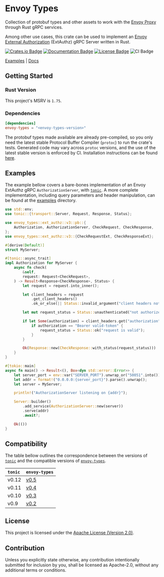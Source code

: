 # Envoy Types

Collection of protobuf types and other assets to work with the [Envoy Proxy]
through Rust gRPC services.

Among other use cases, this crate can be used to implement an
[Envoy External Authorization] (ExtAuthz) gRPC Server written in Rust.

[![Crates.io Badge](https://img.shields.io/crates/v/envoy-types)](https://crates.io/crates/envoy-types)
[![Documentation Badge](https://docs.rs/envoy-types/badge.svg)](https://docs.rs/envoy-types)
[![License Badge](https://img.shields.io/crates/l/envoy-types)](LICENSE)
![CI Badge](https://github.com/flemosr/envoy-types/actions/workflows/ci.yml/badge.svg)

[Examples] | [Docs]

## Getting Started

### Rust Version

This project's MSRV is `1.75`.

### Dependencies

```toml
[dependencies]
envoy-types = "<envoy-types-version>"
```

The protobuf types made available are already pre-compiled, so you only need the
latest stable Protocol Buffer Compiler (`protoc`) to run the crate's tests.
Generated code may vary across `protoc` versions, and the use of the latest
stable version is enforced by CI.
Installation instructions can be found [here][protoc-install].

## Examples

The example bellow covers a bare-bones implementation of an Envoy ExtAuthz gRPC
`AuthorizationServer`, with [`tonic`]. A more complete implementation,
including query parameters and header manipulation, can be found at the
[examples] directory.

```rust
use std::env;
use tonic::{transport::Server, Request, Response, Status};

use envoy_types::ext_authz::v3::pb::{
    Authorization, AuthorizationServer, CheckRequest, CheckResponse,
};
use envoy_types::ext_authz::v3::{CheckRequestExt, CheckResponseExt};

#[derive(Default)]
struct MyServer;

#[tonic::async_trait]
impl Authorization for MyServer {
    async fn check(
        &self,
        request: Request<CheckRequest>,
    ) -> Result<Response<CheckResponse>, Status> {
        let request = request.into_inner();

        let client_headers = request
            .get_client_headers()
            .ok_or_else(|| Status::invalid_argument("client headers not populated by envoy"))?;

        let mut request_status = Status::unauthenticated("not authorized");

        if let Some(authorization) = client_headers.get("authorization") {
            if authorization == "Bearer valid-token" {
                request_status = Status::ok("request is valid");
            }
        }

        Ok(Response::new(CheckResponse::with_status(request_status)))
    }
}

#[tokio::main]
async fn main() -> Result<(), Box<dyn std::error::Error>> {
    let server_port = env::var("SERVER_PORT").unwrap_or("50051".into());
    let addr = format!("0.0.0.0:{server_port}").parse().unwrap();
    let server = MyServer;

    println!("AuthorizationServer listening on {addr}");

    Server::builder()
        .add_service(AuthorizationServer::new(server))
        .serve(addr)
        .await?;

    Ok(())
}
```

## Compatibility

The table bellow outlines the correspondence between the versions of [`tonic`]
and the compatible versions of [`envoy-types`].

`tonic` | `envoy-types`
:-      | :-
v0.12   | [v0.5](https://crates.io/crates/envoy-types/0.5.6)
v0.11   | [v0.4](https://crates.io/crates/envoy-types/0.4.0)
v0.10   | [v0.3](https://crates.io/crates/envoy-types/0.3.0)
v0.9    | [v0.2](https://crates.io/crates/envoy-types/0.2.0)

## License

This project is licensed under the [Apache License (Version 2.0)](LICENSE).

## Contribution

Unless you explicitly state otherwise, any contribution intentionally submitted
for inclusion by you, shall be licensed as Apache-2.0, without any additional
terms or conditions.

[Envoy Proxy]: https://www.envoyproxy.io
[Envoy External Authorization]: https://www.envoyproxy.io/docs/envoy/latest/configuration/http/http_filters/ext_authz_filter
[examples]: https://github.com/flemosr/envoy-types/tree/main/examples
[`envoy-types`]: https://crates.io/crates/envoy-types
[Docs]: https://docs.rs/envoy-types/latest/envoy_types
[protoc-install]: https://grpc.io/docs/protoc-installation/
[`tonic`]: https://github.com/hyperium/tonic
